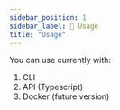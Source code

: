 ```yaml
---
sidebar_position: 1
sidebar_label: 👻 Usage
title: "Usage"
---
```



You can use currently with:

1. CLI
2. API (Typescript)
3. Docker (future version)
